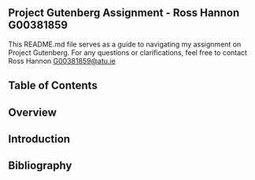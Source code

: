 ##  Project Gutenberg Assignment - Ross Hannon G00381859

This README.md file serves as a guide to navigating my assignment on  Project Gutenberg. For any questions or clarifications, feel free to contact Ross Hannon G00381859@atu.ie

## Table of Contents


## Overview


## Introduction

## Bibliography
